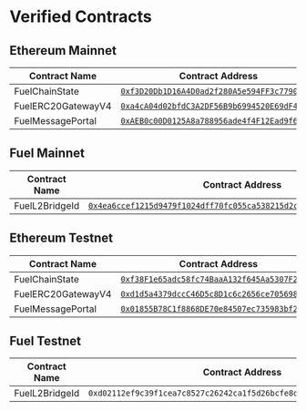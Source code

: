# Verified Contracts

## Ethereum Mainnet

Contract Name | Contract Address
--- | ---
FuelChainState | [`0xf3D20Db1D16A4D0ad2f280A5e594FF3c7790f130`](https://etherscan.io/address/0xf3D20Db1D16A4D0ad2f280A5e594FF3c7790f130)
FuelERC20GatewayV4 | [`0xa4cA04d02bfdC3A2DF56B9b6994520E69dF43F67`](https://etherscan.io/address/0xa4cA04d02bfdC3A2DF56B9b6994520E69dF43F67)
FuelMessagePortal | [`0xAEB0c00D0125A8a788956ade4f4F12Ead9f65DDf`](https://etherscan.io/address/0xAEB0c00D0125A8a788956ade4f4F12Ead9f65DDf)

## Fuel Mainnet

Contract Name | Contract Address
--- | ---
FuelL2BridgeId | [`0x4ea6ccef1215d9479f1024dff70fc055ca538215d2c8c348beddffd54583d0e8`](https://app.fuel.network/contract/0x4ea6ccef1215d9479f1024dff70fc055ca538215d2c8c348beddffd54583d0e8/minted-assets)

## Ethereum Testnet

Contract Name | Contract Address
--- | ---
FuelChainState | [`0xf38F1e65adc58fc74BaaA132f645Aa5307F2d304`](https://sepolia.etherscan.io/address/0xf38F1e65adc58fc74BaaA132f645Aa5307F2d304)
FuelERC20GatewayV4 | [`0xd1d5a4379dccC46D5c8D1c6c2656ce705698e359`](https://sepolia.etherscan.io/address/0xd1d5a4379dccC46D5c8D1c6c2656ce705698e359)
FuelMessagePortal | [`0x01855B78C1f8868DE70e84507ec735983bf262dA`](https://sepolia.etherscan.io/address/0x01855B78C1f8868DE70e84507ec735983bf262dA)

## Fuel Testnet

Contract Name | Contract Address
--- | ---
FuelL2BridgeId | `0xd02112ef9c39f1cea7c8527c26242ca1f5d26bcfe8d1564bee054d3b04175471`

